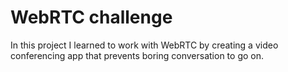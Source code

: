 # WebRTC challenge

In this project I learned to work with WebRTC by creating a video conferencing app that prevents boring conversation to go on. 